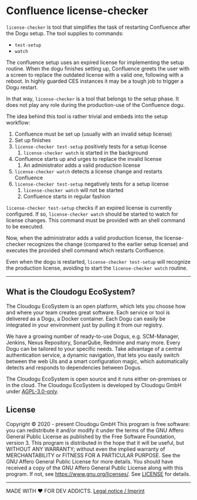 # Confluence license-checker

`license-checker` is tool that simplifies the task of restarting Confluence after the Dogu setup. The tool supplies to commands:

- `test-setup`
- `watch`

The confluence setup uses an expired license for implementing the setup routine. When the dogu finishes setting up, Confluence greets the user with a screen to replace the outdated license with a valid one, following with a reboot. In highly guarded CES instances it may be a tough job to trigger a Dogu restart.

In that way, `license-checker` is a tool that belongs to the setup phase. It does not play any role during the production-use of the Confluence dogu.

The idea behind this tool is rather trivial and embeds into the setup workflow:

1. Confluence must be set up (usually with an invalid setup license)
1. Set up finishes
1. `license-checker test-setup` positively tests for a setup license
    1. `license-checker watch` is started in the background
1. Confluence starts up and urges to replace the invalid license
    1. An administrator adds a valid production license
1. `license-checker watch` detects a license change and restarts Confluence
1. `license-checker test-setup` negatively tests for a setup license
    1. `license-checker watch` will not be started
    1. Confluence starts in regular fashion 

`license-checker test-setup` checks if an expired license is currently configured. If so, `license-checker watch` should be started to watch for license changes. This command must be provided with an shell command to be executed.

Now, when the administrator adds a valid production license, the license-checker recognizes the change (compared to the earlier setup license) and executes the provided shell command which restarts Confluence.

Even when the dogu is restarted, `license-checker test-setup` will recognize the production license, avoiding to start the `license-checker watch` routine.

---
## What is the Cloudogu EcoSystem?
The Cloudogu EcoSystem is an open platform, which lets you choose how and where your team creates great software. Each service or tool is delivered as a Dogu, a Docker container. Each Dogu can easily be integrated in your environment just by pulling it from our registry.

We have a growing number of ready-to-use Dogus, e.g. SCM-Manager, Jenkins, Nexus Repository, SonarQube, Redmine and many more. Every Dogu can be tailored to your specific needs. Take advantage of a central authentication service, a dynamic navigation, that lets you easily switch between the web UIs and a smart configuration magic, which automatically detects and responds to dependencies between Dogus.

The Cloudogu EcoSystem is open source and it runs either on-premises or in the cloud. The Cloudogu EcoSystem is developed by Cloudogu GmbH under [AGPL-3.0-only](https://spdx.org/licenses/AGPL-3.0-only.html).

## License
Copyright © 2020 - present Cloudogu GmbH
This program is free software: you can redistribute it and/or modify it under the terms of the GNU Affero General Public License as published by the Free Software Foundation, version 3.
This program is distributed in the hope that it will be useful, but WITHOUT ANY WARRANTY; without even the implied warranty of MERCHANTABILITY or FITNESS FOR A PARTICULAR PURPOSE. See the GNU Affero General Public License for more details.
You should have received a copy of the GNU Affero General Public License along with this program. If not, see https://www.gnu.org/licenses/.
See [LICENSE](LICENSE) for details.


---
MADE WITH :heart:&nbsp;FOR DEV ADDICTS. [Legal notice / Imprint](https://cloudogu.com/en/imprint/?mtm_campaign=ecosystem&mtm_kwd=imprint&mtm_source=github&mtm_medium=link)
